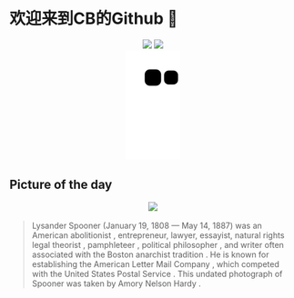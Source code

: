 
# 欢迎来到CB的Github 👋

<div align="center">
  <img height="137px" src="https://github-readme-stats.vercel.app/api?username=SuperCB&show_icons=true&theme=radical" />
  <img height="137px" src="https://github-readme-stats.vercel.app/api/top-langs/?username=SuperCB&hide_title=true&hide_border=true&layout=compact&langs_count=6&text_color=000&icon_color=fff" />
</div>


<div align="center">
    <img src="./contribution-snake/github-contribution-grid-snake.svg" />
</div>



## Picture of the day
<div align="center">
  <img width=400px src="https://upload.wikimedia.org/wikipedia/commons/thumb/4/43/Lysander_Spooner_by_Hardy.jpg/960px-Lysander_Spooner_by_Hardy.jpg" />
</div>

>Lysander Spooner  (January 19, 1808 — May 14, 1887) was an American  abolitionist , entrepreneur, lawyer, essayist,  natural rights legal theorist ,  pamphleteer ,  political philosopher , and writer often associated with the  Boston anarchist tradition . He is known for establishing the  American Letter Mail Company , which competed with the  United States Postal Service . This undated photograph of Spooner was taken by  Amory Nelson Hardy .


